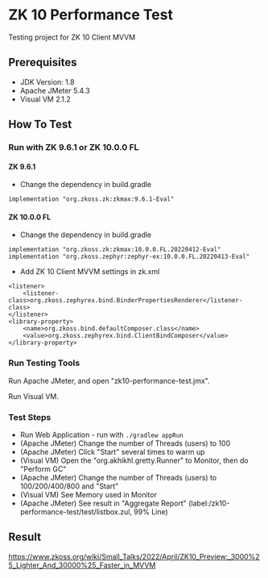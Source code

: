 # ZK 10 Performance Test
Testing project for ZK 10 Client MVVM

## Prerequisites
* JDK Version: 1.8
* Apache JMeter 5.4.3
* Visual VM 2.1.2

## How To Test
### Run with ZK 9.6.1 or ZK 10.0.0 FL
#### ZK 9.6.1
* Change the dependency in build.gradle
```
implementation "org.zkoss.zk:zkmax:9.6.1-Eval"
```
#### ZK 10.0.0 FL
* Change the dependency in build.gradle
```
implementation "org.zkoss.zk:zkmax:10.0.0.FL.20220412-Eval"
implementation "org.zkoss.zephyr:zephyr-ex:10.0.0.FL.20220413-Eval"
```
* Add ZK 10 Client MVVM settings in zk.xml
```
<listener>
	<listener-class>org.zkoss.zephyrex.bind.BinderPropertiesRenderer</listener-class>
</listener>
<library-property>
	<name>org.zkoss.bind.defaultComposer.class</name>
	<value>org.zkoss.zephyrex.bind.ClientBindComposer</value>
</library-property>
```
### Run Testing Tools
Run Apache JMeter, and open "zk10-performance-test.jmx".

Run Visual VM.

### Test Steps
* Run Web Application - run with `./gradlew appRun`
* (Apache JMeter) Change the number of Threads (users) to 100
* (Apache JMeter) Click "Start" several times to warm up
* (Visual VM) Open the "org.akhikhl.gretty.Runner" to Monitor, then do "Perform GC"
* (Apache JMeter) Change the number of Threads (users) to 100/200/400/800 and "Start"
* (Visual VM) See Memory used in Monitor
* (Apache JMeter) See result in "Aggregate Report" (label:/zk10-performance-test/test/listbox.zul, 99% Line)

## Result
https://www.zkoss.org/wiki/Small_Talks/2022/April/ZK10_Preview:_3000%25_Lighter_And_30000%25_Faster_in_MVVM